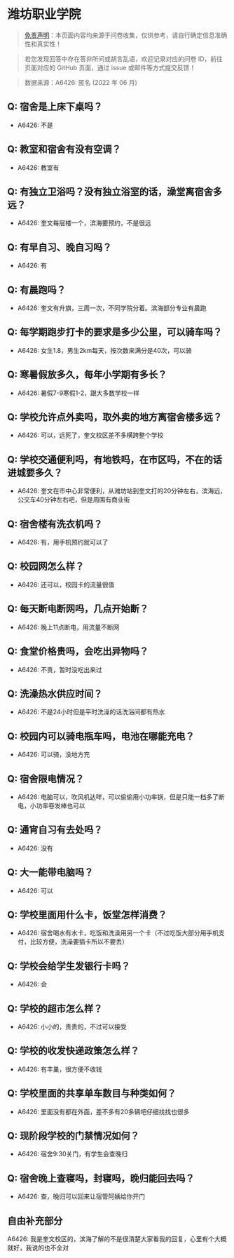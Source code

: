 # 潍坊职业学院

> [免责声明](https://colleges.chat/#_3)：本页面内容均来源于问卷收集，仅供参考，请自行确定信息准确性和真实性！

> 若您发现回答中存在答非所问或胡言乱语，欢迎记录对应的问卷 ID，前往页面对应的 GitHub 页面，通过 issue 或邮件等方式提交反馈！

> 数据来源：A6426: 匿名 (2022 年 06 月)

## Q: 宿舍是上床下桌吗？

- A6426: 不是

## Q: 教室和宿舍有没有空调？

- A6426: 教室有

## Q: 有独立卫浴吗？没有独立浴室的话，澡堂离宿舍多远？

- A6426: 奎文每层楼一个，滨海要预约，不是很远

## Q: 有早自习、晚自习吗？

- A6426: 有

## Q: 有晨跑吗？

- A6426: 奎文有升旗，三周一次，不同学院分着。滨海部分专业有晨跑

## Q: 每学期跑步打卡的要求是多少公里，可以骑车吗？

- A6426: 女生1.8，男生2km每天，按次数来满分是40次，可以骑

## Q: 寒暑假放多久，每年小学期有多长？

- A6426: 暑假7-9寒假1-2，跟大多数学校一样

## Q: 学校允许点外卖吗，取外卖的地方离宿舍楼多远？

- A6426: 可以，远死了，奎文校区差不多横跨整个学校

## Q: 学校交通便利吗，有地铁吗，在市区吗，不在的话进城要多久？

- A6426: 奎文在市中心非常便利，从潍坊站到奎文打的20分钟左右，滨海远，公交车40分钟左右吧，但是周围有商业街

## Q: 宿舍楼有洗衣机吗？

- A6426: 有，用手机预约就可以了

## Q: 校园网怎么样？

- A6426: 还可以，校园卡的流量很值

## Q: 每天断电断网吗，几点开始断？

- A6426: 晚上11点断电，用流量不断网

## Q: 食堂价格贵吗，会吃出异物吗？

- A6426: 不贵，暂时没吃出来过

## Q: 洗澡热水供应时间？

- A6426: 不是24小时但是平时洗澡的话洗浴间都有热水

## Q: 校园内可以骑电瓶车吗，电池在哪能充电？

- A6426: 可以骑，没地方充

## Q: 宿舍限电情况？

- A6426: 电脑可以，吹风机达咩，可以偷偷用小功率锅，但是只能一档多了断电，小功率卷发棒也可以

## Q: 通宵自习有去处吗？

- A6426: 没有

## Q: 大一能带电脑吗？

- A6426: 可以

## Q: 学校里面用什么卡，饭堂怎样消费？

- A6426: 宿舍喝水有水卡，吃饭和洗澡用另一个卡（不过吃饭大部分用手机支付，比较方便，洗澡要插卡所以不要丢）

## Q: 学校会给学生发银行卡吗？

- A6426: 会

## Q: 学校的超市怎么样？

- A6426: 小小的，贵贵的，不过可以接受

## Q: 学校的收发快递政策怎么样？

- A6426: 有丰巢，很方便不收钱

## Q: 学校里面的共享单车数目与种类如何？

- A6426: 里面没有都在外面，差不多有20多辆吧仔细找找也很多

## Q: 现阶段学校的门禁情况如何？

- A6426: 宿舍9:30关门，有学生会查晚归

## Q: 宿舍晚上查寝吗，封寝吗，晚归能回去吗？

- A6426: 查，晚归可以回来让宿管阿姨给你开门

## 自由补充部分

A6426: 我是奎文校区的，滨海了解的不是很清楚大家看我的回复，心里有个大概就好，我说的也不全对